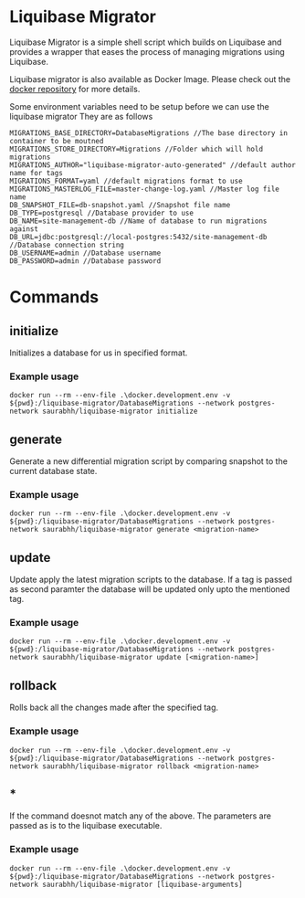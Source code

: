 # Liquibase Migrator
Liquibase Migrator is a simple shell script which builds on Liquibase and provides a wrapper that eases the process of managing migrations using Liquibase.

Liquibase migrator is also available as Docker Image. Please check out the [docker repository](https://hub.docker.com/r/saurabhh/liquibase-migrator) for more details.

Some environment variables need to be setup before we can use the liquibase migrator
They are as follows 
```
MIGRATIONS_BASE_DIRECTORY=DatabaseMigrations //The base directory in container to be moutned
MIGRATIONS_STORE_DIRECTORY=Migrations //Folder which will hold migrations
MIGRATIONS_AUTHOR="liquibase-migrator-auto-generated" //default author name for tags
MIGRATIONS_FORMAT=yaml //default migrations format to use
MIGRATIONS_MASTERLOG_FILE=master-change-log.yaml //Master log file name
DB_SNAPSHOT_FILE=db-snapshot.yaml //Snapshot file name
DB_TYPE=postgresql //Database provider to use
DB_NAME=site-management-db //Name of database to run migrations against
DB_URL=jdbc:postgresql://local-postgres:5432/site-management-db //Database connection string
DB_USERNAME=admin //Database username
DB_PASSWORD=admin //Database password
```
# Commands
## initialize
Initializes a database for us in specified format.
### Example usage
```
docker run --rm --env-file .\docker.development.env -v ${pwd}:/liquibase-migrator/DatabaseMigrations --network postgres-network saurabhh/liquibase-migrator initialize
```
## generate
Generate a new differential migration script by comparing snapshot to the current database state.
### Example usage
```
docker run --rm --env-file .\docker.development.env -v ${pwd}:/liquibase-migrator/DatabaseMigrations --network postgres-network saurabhh/liquibase-migrator generate <migration-name>
```
## update
Update apply the latest migration scripts to the database. If a tag is passed as second paramter the database will be updated only upto the mentioned tag.
### Example usage
```
docker run --rm --env-file .\docker.development.env -v ${pwd}:/liquibase-migrator/DatabaseMigrations --network postgres-network saurabhh/liquibase-migrator update [<migration-name>]
```
## rollback
Rolls back all the changes made after the specified tag.
### Example usage
```
docker run --rm --env-file .\docker.development.env -v ${pwd}:/liquibase-migrator/DatabaseMigrations --network postgres-network saurabhh/liquibase-migrator rollback <migration-name>
```
## *
If the command doesnot match any of the above. The parameters are passed as is to the liquibase executable.
### Example usage
```
docker run --rm --env-file .\docker.development.env -v ${pwd}:/liquibase-migrator/DatabaseMigrations --network postgres-network saurabhh/liquibase-migrator [liquibase-arguments]
```